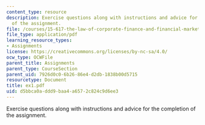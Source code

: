 ```yaml
---
content_type: resource
description: Exercise questions along with instructions and advice for the completion
  of the assignment.
file: /courses/15-617-the-law-of-corporate-finance-and-financial-markets-spring-2004/d5bbca0addd9baa4a6572c824c9d6ee3_ex1.pdf
file_type: application/pdf
learning_resource_types:
- Assignments
license: https://creativecommons.org/licenses/by-nc-sa/4.0/
ocw_type: OCWFile
parent_title: Assignments
parent_type: CourseSection
parent_uid: 7926d0c0-6b26-86e4-d2db-1838b00d5715
resourcetype: Document
title: ex1.pdf
uid: d5bbca0a-ddd9-baa4-a657-2c824c9d6ee3
---
```

Exercise questions along with instructions and advice for the completion of the assignment.
